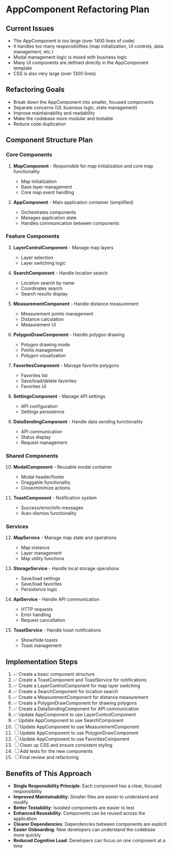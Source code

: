 # AppComponent Refactoring Plan

## Current Issues
- The AppComponent is too large (over 1400 lines of code)
- It handles too many responsibilities (map initialization, UI controls, data management, etc.)
- Modal management logic is mixed with business logic
- Many UI components are defined directly in the AppComponent template
- CSS is also very large (over 1300 lines)

## Refactoring Goals
- Break down the AppComponent into smaller, focused components
- Separate concerns (UI, business logic, state management)
- Improve maintainability and readability
- Make the codebase more modular and testable
- Reduce code duplication

## Component Structure Plan

### Core Components
1. **MapComponent** - Responsible for map initialization and core map functionality
   - Map initialization
   - Base layer management
   - Core map event handling

2. **AppComponent** - Main application container (simplified)
   - Orchestrates components
   - Manages application state
   - Handles communication between components

### Feature Components
3. **LayerControlComponent** - Manage map layers
   - Layer selection
   - Layer switching logic

4. **SearchComponent** - Handle location search
   - Location search by name
   - Coordinates search
   - Search results display

5. **MeasurementComponent** - Handle distance measurement
   - Measurement points management
   - Distance calculation
   - Measurement UI

6. **PolygonDrawComponent** - Handle polygon drawing
   - Polygon drawing mode
   - Points management
   - Polygon visualization

7. **FavoritesComponent** - Manage favorite polygons
   - Favorites list
   - Save/load/delete favorites
   - Favorites UI

8. **SettingsComponent** - Manage API settings
   - API configuration
   - Settings persistence

9. **DataSendingComponent** - Handle data sending functionality
   - API communication
   - Status display
   - Request management

### Shared Components
10. **ModalComponent** - Reusable modal container
    - Modal header/footer
    - Draggable functionality
    - Close/minimize actions

11. **ToastComponent** - Notification system
    - Success/error/info messages
    - Auto-dismiss functionality

### Services
12. **MapService** - Manage map state and operations
    - Map instance
    - Layer management
    - Map utility functions

13. **StorageService** - Handle local storage operations
    - Save/load settings
    - Save/load favorites
    - Persistence logic

14. **ApiService** - Handle API communication
    - HTTP requests
    - Error handling
    - Request cancellation

15. **ToastService** - Handle toast notifications
    - Show/hide toasts
    - Toast management

## Implementation Steps

1. ✅ Create a basic component structure
2. ✅ Create a ToastComponent and ToastService for notifications
3. ✅ Create a LayerControlComponent for map layer switching
4. ✅ Create a SearchComponent for location search
5. ✅ Create a MeasurementComponent for distance measurement
6. ✅ Create a PolygonDrawComponent for drawing polygons
7. ✅ Create a DataSendingComponent for API communication
8. ✅ Update AppComponent to use LayerControlComponent
9. ✅ Update AppComponent to use SearchComponent
10. ☐ Update AppComponent to use MeasurementComponent
11. ☐ Update AppComponent to use PolygonDrawComponent
12. ☐ Update AppComponent to use FavoritesComponent
13. ☐ Clean up CSS and ensure consistent styling
14. ☐ Add tests for the new components
15. ☐ Final review and refactoring

## Benefits of This Approach
- **Single Responsibility Principle**: Each component has a clear, focused responsibility
- **Improved Maintainability**: Smaller files are easier to understand and modify
- **Better Testability**: Isolated components are easier to test
- **Enhanced Reusability**: Components can be reused across the application
- **Clearer Dependencies**: Dependencies between components are explicit
- **Easier Onboarding**: New developers can understand the codebase more quickly
- **Reduced Cognitive Load**: Developers can focus on one component at a time 